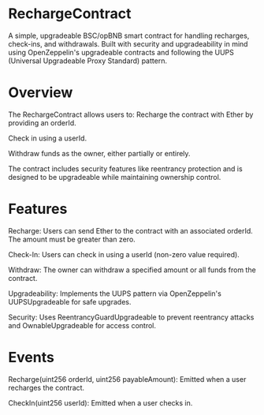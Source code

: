# RechargeContract

A simple, upgradeable BSC/opBNB smart contract for handling recharges, check-ins, and withdrawals. Built with security and upgradeability in mind using OpenZeppelin's upgradeable contracts and following the UUPS (Universal Upgradeable Proxy Standard) pattern.

# Overview

The RechargeContract allows users to:
Recharge the contract with Ether by providing an orderId.

Check in using a userId.

Withdraw funds as the owner, either partially or entirely.

The contract includes security features like reentrancy protection and is designed to be upgradeable while maintaining ownership control.

# Features

Recharge: Users can send Ether to the contract with an associated orderId. The amount must be greater than zero.

Check-In: Users can check in using a userId (non-zero value required).

Withdraw: The owner can withdraw a specified amount or all funds from the contract.

Upgradeability: Implements the UUPS pattern via OpenZeppelin's UUPSUpgradeable for safe upgrades.

Security: Uses ReentrancyGuardUpgradeable to prevent reentrancy attacks and OwnableUpgradeable for access control.

# Events

Recharge(uint256 orderId, uint256 payableAmount): Emitted when a user recharges the contract.

CheckIn(uint256 userId): Emitted when a user checks in.


